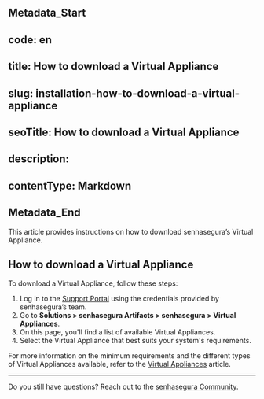 ## Metadata_Start 
## code: en
## title: How to download a Virtual Appliance 
## slug: installation-how-to-download-a-virtual-appliance 
## seoTitle: How to download a Virtual Appliance 
## description:  
## contentType: Markdown 
## Metadata_End

This article provides instructions on how to download senhasegura’s Virtual Appliance. 


## How to download a Virtual Appliance 

To download a Virtual Appliance, follow these steps:

1. Log in to the [Support Portal](https://suporte.senhasegura.com.br/en/support/login) using the credentials provided by senhasegura’s team.
2. Go to **Solutions > senhasegura Artifacts > senhasegura > Virtual Appliances**.
3. On this page, you'll find a list of available Virtual Appliances.
4. Select the Virtual Appliance that best suits your system's requirements.

For more information on the minimum requirements and the different types of Virtual Appliances available, refer to the [Virtual Appliances](/v3-32/docs/installation-virtual-appliances) article.




* * *
Do you still have questions? Reach out to the [senhasegura Community](https://community.senhasegura.io/).
